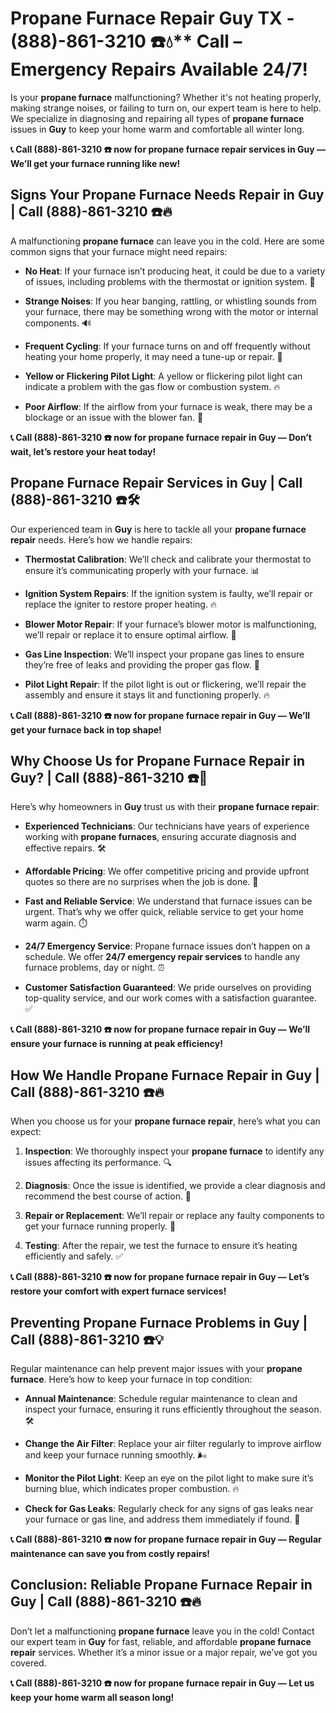 # Propane Furnace Repair Guy TX - (888)-861-3210 ☎️💧** Call – Emergency Repairs Available 24/7!

Is your **propane furnace** malfunctioning? Whether it's not heating properly, making strange noises, or failing to turn on, our expert team is here to help. We specialize in diagnosing and repairing all types of **propane furnace** issues in **Guy** to keep your home warm and comfortable all winter long.

**📞 Call (888)-861-3210 ☎️ now for **propane furnace repair** services in Guy — We’ll get your furnace running like new!**

## **Signs Your Propane Furnace Needs Repair in Guy | Call (888)-861-3210 ☎️🔥**

A malfunctioning **propane furnace** can leave you in the cold. Here are some common signs that your furnace might need repairs:

- **No Heat**: If your furnace isn’t producing heat, it could be due to a variety of issues, including problems with the thermostat or ignition system. 🥶
- **Strange Noises**: If you hear banging, rattling, or whistling sounds from your furnace, there may be something wrong with the motor or internal components. 🔊
- **Frequent Cycling**: If your furnace turns on and off frequently without heating your home properly, it may need a tune-up or repair. 🔄
- **Yellow or Flickering Pilot Light**: A yellow or flickering pilot light can indicate a problem with the gas flow or combustion system. 🔥
- **Poor Airflow**: If the airflow from your furnace is weak, there may be a blockage or an issue with the blower fan. 💨

**📞 Call (888)-861-3210 ☎️ now for **propane furnace repair** in Guy — Don’t wait, let’s restore your heat today!**

## **Propane Furnace Repair Services in Guy | Call (888)-861-3210 ☎️🛠️**

Our experienced team in **Guy** is here to tackle all your **propane furnace repair** needs. Here’s how we handle repairs:

- **Thermostat Calibration**: We’ll check and calibrate your thermostat to ensure it’s communicating properly with your furnace. 📊
- **Ignition System Repairs**: If the ignition system is faulty, we’ll repair or replace the igniter to restore proper heating. 🔥
- **Blower Motor Repair**: If your furnace’s blower motor is malfunctioning, we’ll repair or replace it to ensure optimal airflow. 💨
- **Gas Line Inspection**: We’ll inspect your propane gas lines to ensure they’re free of leaks and providing the proper gas flow. 🔧
- **Pilot Light Repair**: If the pilot light is out or flickering, we’ll repair the assembly and ensure it stays lit and functioning properly. 🔥

**📞 Call (888)-861-3210 ☎️ now for **propane furnace repair** in Guy — We’ll get your furnace back in top shape!**

## **Why Choose Us for Propane Furnace Repair in Guy? | Call (888)-861-3210 ☎️🌟**

Here’s why homeowners in **Guy** trust us with their **propane furnace repair**:

- **Experienced Technicians**: Our technicians have years of experience working with **propane furnaces**, ensuring accurate diagnosis and effective repairs. 🛠️
- **Affordable Pricing**: We offer competitive pricing and provide upfront quotes so there are no surprises when the job is done. 💸
- **Fast and Reliable Service**: We understand that furnace issues can be urgent. That’s why we offer quick, reliable service to get your home warm again. ⏱️
- **24/7 Emergency Service**: Propane furnace issues don’t happen on a schedule. We offer **24/7 emergency repair services** to handle any furnace problems, day or night. ⏰
- **Customer Satisfaction Guaranteed**: We pride ourselves on providing top-quality service, and our work comes with a satisfaction guarantee. ✅

**📞 Call (888)-861-3210 ☎️ now for **propane furnace repair** in Guy — We’ll ensure your furnace is running at peak efficiency!**

## **How We Handle Propane Furnace Repair in Guy | Call (888)-861-3210 ☎️🔥**

When you choose us for your **propane furnace repair**, here’s what you can expect:

1. **Inspection**: We thoroughly inspect your **propane furnace** to identify any issues affecting its performance. 🔍
2. **Diagnosis**: Once the issue is identified, we provide a clear diagnosis and recommend the best course of action. 📝
3. **Repair or Replacement**: We’ll repair or replace any faulty components to get your furnace running properly. 🔧
4. **Testing**: After the repair, we test the furnace to ensure it’s heating efficiently and safely. ✅

**📞 Call (888)-861-3210 ☎️ now for **propane furnace repair** in Guy — Let’s restore your comfort with expert furnace services!**

## **Preventing Propane Furnace Problems in Guy | Call (888)-861-3210 ☎️💡**

Regular maintenance can help prevent major issues with your **propane furnace**. Here’s how to keep your furnace in top condition:

- **Annual Maintenance**: Schedule regular maintenance to clean and inspect your furnace, ensuring it runs efficiently throughout the season. 🛠️
- **Change the Air Filter**: Replace your air filter regularly to improve airflow and keep your furnace running smoothly. 🌬️
- **Monitor the Pilot Light**: Keep an eye on the pilot light to make sure it’s burning blue, which indicates proper combustion. 🔥
- **Check for Gas Leaks**: Regularly check for any signs of gas leaks near your furnace or gas line, and address them immediately if found. 💨

**📞 Call (888)-861-3210 ☎️ now for **propane furnace repair** in Guy — Regular maintenance can save you from costly repairs!**

## **Conclusion: Reliable Propane Furnace Repair in Guy | Call (888)-861-3210 ☎️🔥**

Don’t let a malfunctioning **propane furnace** leave you in the cold! Contact our expert team in **Guy** for fast, reliable, and affordable **propane furnace repair** services. Whether it’s a minor issue or a major repair, we’ve got you covered.

**📞 Call (888)-861-3210 ☎️ now for **propane furnace repair** in Guy — Let us keep your home warm all season long!**
